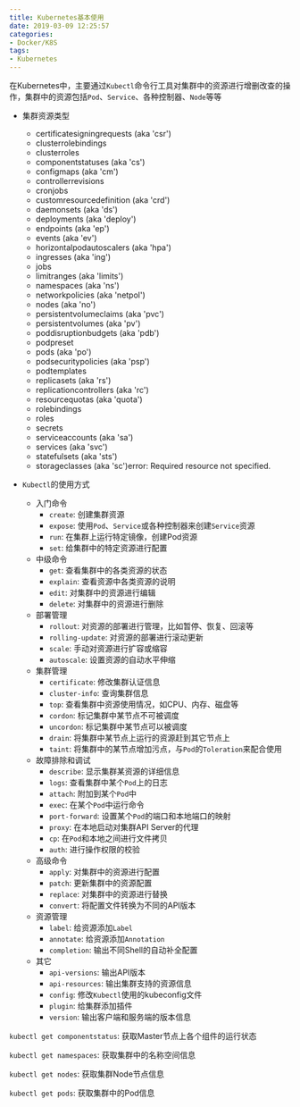 ```yaml
---
title: Kubernetes基本使用
date: 2019-03-09 12:25:57
categories: 
- Docker/K8S
tags: 
- Kubernetes
---
```


在Kubernetes中，主要通过`Kubectl`命令行工具对集群中的资源进行增删改查的操作，集群中的资源包括`Pod`、`Service`、各种控制器、`Node`等等

- 集群资源类型
  - certificatesigningrequests (aka 'csr')  
  - clusterrolebindings  
  - clusterroles  
  - componentstatuses (aka 'cs')  
  - configmaps (aka 'cm')  
  - controllerrevisions  
  - cronjobs  
  - customresourcedefinition (aka 'crd') 
  - daemonsets (aka 'ds')  
  - deployments (aka 'deploy')  
  - endpoints (aka 'ep')  
  - events (aka 'ev')  
  - horizontalpodautoscalers (aka 'hpa')  
  - ingresses (aka 'ing')  
  - jobs  
  - limitranges (aka 'limits')  
  - namespaces (aka 'ns')  
  - networkpolicies (aka 'netpol')  
  - nodes (aka 'no')  
  - persistentvolumeclaims (aka 'pvc')  
  - persistentvolumes (aka 'pv')  
  - poddisruptionbudgets (aka 'pdb')  
  - podpreset  
  - pods (aka 'po')  
  - podsecuritypolicies (aka 'psp')  
  - podtemplates  
  - replicasets (aka 'rs')  
  - replicationcontrollers (aka 'rc')  
  - resourcequotas (aka 'quota')  
  - rolebindings  
  - roles  
  - secrets  
  - serviceaccounts (aka 'sa')  
  - services (aka 'svc')  
  - statefulsets (aka 'sts')  
  - storageclasses (aka 'sc')error: Required resource not specified.

- `Kubectl`的使用方式
  - 入门命令
    - `create`: 创建集群资源
    - `expose`: 使用`Pod`、`Service`或各种控制器来创建`Service`资源
    - `run`: 在集群上运行特定镜像，创建Pod资源
    - `set`: 给集群中的特定资源进行配置
  - 中级命令
    - `get`: 查看集群中的各类资源的状态
    - `explain`: 查看资源中各类资源的说明
    - `edit`: 对集群中的资源进行编辑
    - `delete`: 对集群中的资源进行删除
  - 部署管理
    - `rollout`: 对资源的部署进行管理，比如暂停、恢复、回滚等
    - `rolling-update`: 对资源的部署进行滚动更新
    - `scale`: 手动对资源进行扩容或缩容
    - `autoscale`: 设置资源的自动水平伸缩
  - 集群管理
    - `certificate`: 修改集群认证信息
    - `cluster-info`: 查询集群信息
    - `top`: 查看集群中资源使用情况，如CPU、内存、磁盘等
    - `cordon`: 标记集群中某节点不可被调度
    - `uncordon`: 标记集群中某节点可以被调度
    - `drain`: 将集群中某节点上运行的资源赶到其它节点上
    - `taint`: 将集群中的某节点增加污点，与`Pod`的`Toleration`来配合使用
  - 故障排除和调试
    - `describe`: 显示集群某资源的详细信息
    - `logs`: 查看集群中某个`Pod`上的日志
    - `attach`: 附加到某个`Pod`中
    - `exec`: 在某个`Pod`中运行命令
    - `port-forward`: 设置某个`Pod`的端口和本地端口的映射
    - `proxy`: 在本地启动对集群API Server的代理
    - `cp`: 在`Pod`和本地之间进行文件拷贝
    - `auth`: 进行操作权限的校验
  - 高级命令
    - `apply`: 对集群中的资源进行配置
    - `patch`: 更新集群中的资源配置
    - `replace`: 对集群中的资源进行替换
    - `convert`: 将配置文件转换为不同的API版本
  - 资源管理
    - `label`: 给资源添加`Label`
    - `annotate`: 给资源添加`Annotation`
    - `completion`: 输出不同Shell的自动补全配置
  - 其它
    - `api-versions`: 输出API版本
    - `api-resources`: 输出集群支持的资源信息
    - `config`: 修改`Kubectl`使用的kubeconfig文件
    - `plugin`: 给集群添加插件
    - `version`: 输出客户端和服务端的版本信息

`kubectl get componentstatus`: 获取Master节点上各个组件的运行状态

`kubectl get namespaces`: 获取集群中的名称空间信息

`kubectl get nodes`: 获取集群Node节点信息

`kubectl get pods`: 获取集群中的Pod信息
